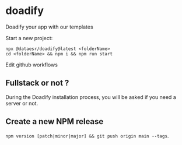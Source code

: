 # doadify
Doadify your app with our templates

Start a new project:

```
npx @dataesr/doadify@latest <folderName>
cd <folderName> && npm i && npm run start
```

Edit github workflows

## Fullstack or not ?

During the Doadify installation process, you will be asked if you need a server or not.

## Create a new NPM release

`npm version [patch|minor|major] && git push origin main --tags`.